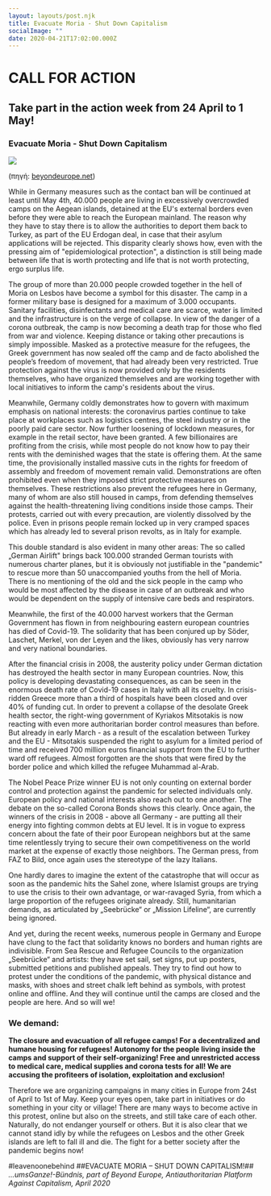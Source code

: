 ```yaml
---
layout: layouts/post.njk
title: Evacuate Moria - Shut Down Capitalism
socialImage: ""
date: 2020-04-21T17:02:00.000Z
---
```

# CALL FOR ACTION

## Take part in the action week from 24 April to 1 May!

### Evacuate Moria - Shut Down Capitalism

![](/images/leyenheaderbe-720x250.jpg)

(πηγή: [beyondeurope.net](https://beyondeurope.net/1434/call-for-action-evacuate-moria-shut-down-capitalism/))

While in Germany measures such as the contact ban will be continued at least until May 4th, 40.000 people are living in excessively overcrowded camps on the Aegean islands, detained at the EU's external borders even before they were able to reach the European mainland. The reason why they have to stay there is to allow the authorities to deport them back to Turkey, as part of the EU Erdogan deal, in case that their asylum applications will be rejected. This disparity clearly shows how, even with the pressing aim of "epidemiological protection", a distinction is still being made between life that is worth protecting and life that is not worth protecting, ergo surplus life.

The group of more than 20.000 people crowded together in the hell of Moria on Lesbos have become a symbol for this disaster. The camp in a former military base is designed for a maximum of 3.000 occupants. Sanitary facilities, disinfectants and medical care are scarce, water is limited and the infrastructure is on the verge of collapse. In view of the danger of a corona outbreak, the camp is now becoming a death trap for those who fled from war and violence. Keeping distance or taking other precautions is simply impossible. Masked as a protective measure for the refugees, the Greek government has now sealed off the camp and de facto abolished the people’s freedom of movement, that had already been very restricted. True protection against the virus is now provided only by the residents themselves, who have organized themselves and are working together with local initiatives to inform the camp's residents about the virus.

Meanwhile, Germany coldly demonstrates how to govern with maximum emphasis on national interests: the coronavirus parties continue to take place at workplaces such as logistics centres, the steel industry or in the poorly paid care sector. Now further loosening of lockdown measures, for example in the retail sector, have been granted. A few billionaires are profiting from the crisis, while most people do not know how to pay their rents with the deminished wages that the state is offering them. At the same time, the provisionally installed massive cuts in the rights for freedom of assembly and freedom of movement remain valid. Demonstrations are often prohibited even when they imposed strict protective measures on themselves. These restrictions also prevent the refugees here in Germany, many of whom are also still housed in camps, from defending themselves against the health-threatening living conditions inside those camps. Their protests, carried out with every precaution, are violently dissolved by the police. Even in prisons people remain locked up in very cramped spaces which has already led to several prison revolts, as in Italy for example.

This double standard is also evident in many other areas: The so called „German Airlift" brings back 100.000 stranded German tourists with numerous charter planes, but it is obviously not justifiable in the "pandemic" to rescue more than 50 unaccompanied youths from the hell of Moria. There is no mentioning of the old and the sick people in the camp who would be most affected by the disease in case of an outbreak and who would be dependent on the supply of intensive care beds and respirators.

Meanwhile, the first of the 40.000 harvest workers that the German Government has flown in from neighbouring eastern european countries has died of Covid-19. The solidarity that has been conjured up by Söder, Laschet, Merkel, von der Leyen and the likes, obviously has very narrow and very national boundaries.

After the financial crisis in 2008, the austerity policy under German dictation has destroyed the health sector in many European countries. Now, this policy is developing devastating consequences, as can be seen in the enormous death rate of Covid-19 cases in Italy with all its cruelty. In crisis-ridden Greece more than a third of hospitals have been closed and over 40% of funding cut. In order to prevent a collapse of the desolate Greek health sector, the right-wing government of Kyriakos Mitsotakis is now reacting with even more authoritarian border control measures than before. But already in early March - as a result of the escalation between Turkey and the EU - Mitsotakis suspended the right to asylum for a limited period of time and received 700 million euros financial support from the EU to further ward off refugees. Almost forgotten are the shots that were fired by the border police and which killed the refugee Muhammad al-Arab.

The Nobel Peace Prize winner EU is not only counting on external border control and protection against the pandemic for selected individuals only. European policy and national interests also reach out to one another. The debate on the so-called Corona Bonds shows this clearly. Once again, the winners of the crisis in 2008 - above all Germany - are putting all their energy into fighting common debts at EU level. It is in vogue to express concern about the fate of their poor European neighbors but at the same time relentlessly trying to secure their own competitiveness on the world market at the expense of exactly those neighbors. The German press, from FAZ to Bild, once again uses the stereotype of the lazy Italians.

One hardly dares to imagine the extent of the catastrophe that will occur as soon as the pandemic hits the Sahel zone, where Islamist groups are trying to use the crisis to their own advantage, or war-ravaged Syria, from which a large proportion of the refugees originate already. Still, humanitarian demands, as articulated by „Seebrücke“ or „Mission Lifeline“, are currently being ignored.

And yet, during the recent weeks, numerous people in Germany and Europe have clung to the fact that solidarity knows no borders and human rights are indivisible. From Sea Rescue and Refugee Councils to the organization „Seebrücke“ and artists: they have set sail, set signs, put up posters, submitted petitions and published appeals. They try to find out how to protest under the conditions of the pandemic, with physical distance and masks, with shoes and street chalk left behind as symbols, with protest online and offline. And they will continue until the camps are closed and the people are here. And so will we!

### We demand:

**The closure and evacuation of all refugee camps! For a decentralized and humane housing for refugees! Autonomy for the people living inside the camps and support of their self-organizing!
Free and unrestricted access to medical care, medical supplies and corona tests for all!
We are accusing the profiteers of isolation, exploitation and exclusion!**

Therefore we are organizing campaigns in many cities in Europe from 24st of April to 1st of May. Keep your eyes open, take part in initiatives or do something in your city or village! There are many ways to become active in this protest, online but also on the streets, and still take care of each other. Naturally, do not endanger yourself or others. But it is also clear that we cannot stand idly by while the refugees on Lesbos and the other Greek islands are left to fall ill and die. The fight for a better society after the pandemic begins now!

\#leavenoonebehind ##EVACUATE MORIA – SHUT DOWN CAPITALISM!##
*...umsGanze!-Bündnis, part of Beyond Europe, Antiauthoritarian Platform Against Capitalism, April 2020*